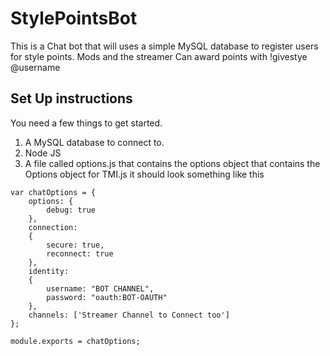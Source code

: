 # StylePointsBot
This is a Chat bot that will uses a simple MySQL database to register users for style points. Mods and the streamer Can award points with !givestye @username 
## Set Up instructions 
You need a few things to get started. 
1. A MySQL database to connect to.
2. Node JS 
3. A file called options.js that contains the options object that contains the Options object for TMI.js it should look something like this 
```
var chatOptions = {
    options: {
        debug: true
    },
    connection:
    {
        secure: true,
        reconnect: true
    },
    identity:
    {
        username: "BOT CHANNEL",
        password: "oauth:BOT-OAUTH"
    },
    channels: ['Streamer Channel to Connect too']
};

module.exports = chatOptions; 
``` 
